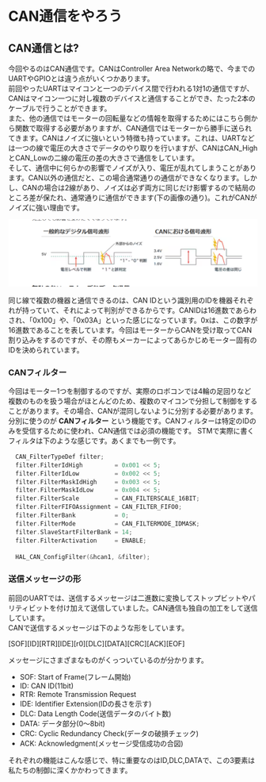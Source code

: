 # CAN通信をやろう
## CAN通信とは?
今回やるのはCAN通信です。CANはController Area Networkの略で、今までのUARTやGPIOとは違う点がいくつかあります。  
前回やったUARTはマイコンと一つのデバイス間で行われる1対1の通信ですが、CANはマイコン一つに対し複数のデバイスと通信することができ、たった2本のケーブルで行うことができます。  
また、他の通信ではモーターの回転量などの情報を取得するためにはこちら側から関数で取得する必要がありますが、CAN通信ではモーターから勝手に送られてきます。CANはノイズに強いという特徴も持っています。これは、UARTなどは一つの線で電圧の大きさでデータのやり取りを行いますが、CANはCAN_HighとCAN_Lowの二線の電圧の差の大きさで通信をしています。  
そして、通信中に何らかの影響でノイズが入り、電圧が乱れてしまうことがあります。CAN以外の通信だと、この場合通常通りの通信ができなくなります。しかし、CANの場合は2線があり、ノイズは必ず両方に同じだけ影響するので結局のところ差が保たれ、通常通りに通信ができます(下の画像の通り)。これがCANがノイズに強い理由です。  

![alt text](image-51.png)

同じ線で複数の機器と通信できるのは、CAN IDという識別用のIDを機器それぞれが持っていて、それによって判別ができるからです。CANIDは16進数であらわされ、「0x100」や、「0x03A」といった感じになっています。0xは、この数字が16進数であることを表しています。今回はモーターからCANを受け取ってCAN割り込みをするのですが、その際もメーカーによってあらかじめモーター固有のIDを決められています。  
### CANフィルター
今回はモーター1つを制御するのですが、実際のロボコンでは4輪の足回りなど複数のものを扱う場合がほとんどのため、複数のマイコンで分担して制御をすることがあります。その場合、CANが混同しないように分別する必要があります。分別に使うのが **CANフィルター** という機能です。CANフィルターは特定のIDのみを受信するために使われ、CAN通信では必須の機能です。
STMで実際に書くフィルタは下のような感じです。あくまでも一例です。  

```cpp
  CAN_FilterTypeDef filter;
  filter.FilterIdHigh         = 0x001 << 5;
  filter.FilterIdLow          = 0x002 << 5;
  filter.FilterMaskIdHigh     = 0x003 << 5;                 
  filter.FilterMaskIdLow      = 0x004 << 5;
  filter.FilterScale          = CAN_FILTERSCALE_16BIT;
  filter.FilterFIFOAssignment = CAN_FILTER_FIFO0;
  filter.FilterBank           = 0;
  filter.FilterMode           = CAN_FILTERMODE_IDMASK;
  filter.SlaveStartFilterBank = 14;
  filter.FilterActivation     = ENABLE;

  HAL_CAN_ConfigFilter(&hcan1, &filter);
```  


### 送信メッセージの形
前回のUARTでは、送信するメッセージは二進数に変換してストップビットやパリティビットを付け加えて送信していました。CAN通信も独自の加工をして送信しています。  
CANで送信するメッセージは下のような形をしています。  

[SOF][ID][RTR][IDE][r0][DLC][DATA][CRC][ACK][EOF]  

メッセージにさまざまなものがくっついているのが分かります。  
- SOF: Start of Frame(フレーム開始)
- ID: CAN ID(11bit)
- RTR: Remote Transmission Request
- IDE: Identifier Extension(IDの長さを示す)
- DLC: Data Length Code(送信データのバイト数)
- DATA: データ部分(0～8bit)
- CRC: Cyclic Redundancy Check(データの破損チェック)
- ACK: Acknowledgment(メッセージ受信成功の合図)

それぞれの機能はこんな感じで、特に重要なのはID,DLC,DATAで、この3要素は私たちの制御に深くかかわってきます。  
